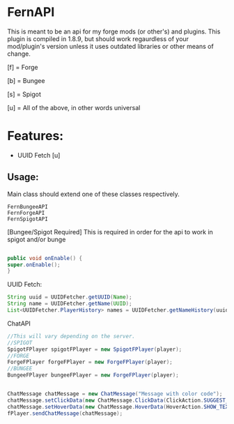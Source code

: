 # FernAPI
This is meant to be an api for my forge mods (or other's) and plugins. This plugin is compiled in 1.8.9, but should work regaurdless of your mod/plugin's version unless it uses outdated libraries or other means of change.

[f] = Forge

[b] = Bungee

[s] = Spigot

[u] = All of the above, in other words universal

# Features:
- UUID Fetch [u]

## Usage:
Main class should extend one of these classes respectively.
```
FernBungeeAPI
FernForgeAPI
FernSpigotAPI
```
[Bungee/Spigot Required] This is required in order for the api to work in spigot and/or bunge
```java

public void onEnable() {
super.onEnable();
}
```

UUID Fetch:
```java
String uuid = UUIDFetcher.getUUID(Name);
String name = UUIDFetcher.getName(UUID);
List<UUIDFetcher.PlayerHistory> names = UUIDFetcher.getNameHistory(uuidPlayer);
```

ChatAPI
```java
//This will vary depending on the server.
//SPIGOT
SpigotFPlayer spigotFPlayer = new SpigotFPlayer(player);
//FORGE
ForgeFPlayer forgeFPlayer = new ForgeFPlayer(player);
//BUNGEE
BungeeFPlayer bungeeFPlayer = new ForgeFPlayer(player);


ChatMessage chatMessage = new ChatMessage("Message with color code");
chatMessage.setClickData(new ChatMessage.ClickData(ClickAction.SUGGEST_COMMAND,"/example"));
chatMessage.setHoverData(new ChatMessage.HoverData(HoverAction.SHOW_TEXT,"hover text with color code"));
fPlayer.sendChatMessage(chatMessage);
